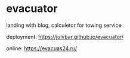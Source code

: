 # evacuator
landing with blog, calculetor for towing service

deployment: https://julvbar.github.io/evacuator/

online: https://evacuas24.ru/
